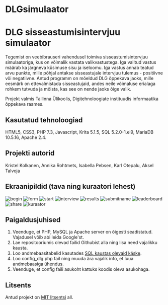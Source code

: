 # DLGsimulaator
# DLG sisseastumisintervjuu simulaator

Tegemist on veebibrauseri vahendusel toimiva sisseastumisintervjuu simulaatoriga, kus on võimalik vastata valikvastustega. Iga valitud vastus määrab ka järgneva küsimuse sisu ja iseloomu. Iga vastus annab teatud arvu punkte, mille põhjal antakse sisseastujale intervjuu tulemus - positiivne või negatiivne. 
Antud programm on mõeldud DLG õppekava jaoks, mille eesmärk on ettevalmistada sisseastujaid, andes neile võimaluse erialaga rohkem tutvuda ja mõista, kas see on nende jaoks õige valik.

Projekt valmis Tallinna Ülikoolis, Digitehnoloogiate instituudis informaatika õppekava raames.

## Kasutatud tehnoloogiad

HTML5, CSS3, PHP 7.3, Javascript, Krita 5.1.5, SQL 5.2.0-1.el9, MariaDB 10.5.16, Apache 2.4.

## Projekti autorid

Kristel Kolkanen, Annika Rohtmets, Isabella Pebsen, Karl Otepalu, Aksel Talvoja

## Ekraanipildid (tava ning kuraatori lehest)

![begin](https://github.com/KOtepalu/DLGsimulaator/assets/93727374/7f38ade3-4c89-49fa-986c-c01179f60632)
![form](https://github.com/KOtepalu/DLGsimulaator/assets/93727374/cd9e37c9-a3ca-4a62-9bee-c5326b5fae31)
![start](https://github.com/KOtepalu/DLGsimulaator/assets/93727374/0eea1cac-dde0-4e40-95d9-55dc35634cf4)
![interview](https://github.com/KOtepalu/DLGsimulaator/assets/93727374/280ef8d6-41ff-4aa6-b062-115e8d27889b)
![results](https://github.com/KOtepalu/DLGsimulaator/assets/93727374/247d0370-bc66-4aa7-8cea-d40b3e388136)
![submitname](https://github.com/KOtepalu/DLGsimulaator/assets/93727374/c9aa91b2-0180-4c08-99bd-6d522b09b4bd)
![leaderboard](https://github.com/KOtepalu/DLGsimulaator/assets/93727374/e1475862-f4b9-46b3-bb48-a8d325f69476)
![share](https://github.com/KOtepalu/DLGsimulaator/assets/93727374/6bc9218c-e3e9-45af-a840-94dc9d26b448)
![kuraator](https://github.com/KOtepalu/DLGsimulaator/assets/93727374/e491294a-3e73-45be-ab0c-b41ff06357ef)

## Paigaldusjuhised

1. Veenduge, et PHP, MySQL ja Apache server on õigesti seadistatud. Vajadusel võib abi leida Google'st. 
2. Lae repositooriumis olevad failid Githubist alla ning   lisa need vajalikku kausta.
3. Loo andmebaasitabelid kasutades [SQL kaustas olevaid käske](https://github.com/KOtepalu/DLGsimulaator/blob/main/if22_DLGsimulaator.sql).
4. Loo config_dlg.php fail ning muuda ära vajalik info, et luua andmebaasiga ühendus.
5. Veenduge, et config faili asukoht kattuks koodis oleva asukohaga.

## Litsents

Antud projekt on [MIT litsentsi](https://github.com/KOtepalu/DLGsimulaator/blob/main/LICENSE) all.
